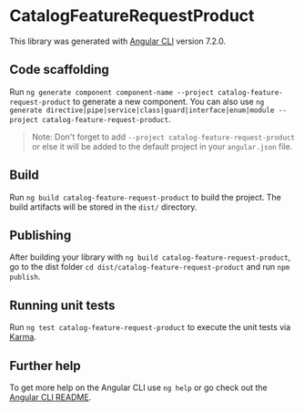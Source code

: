 # CatalogFeatureRequestProduct

This library was generated with [Angular CLI](https://github.com/angular/angular-cli) version 7.2.0.

## Code scaffolding

Run `ng generate component component-name --project catalog-feature-request-product` to generate a new component. You can also use `ng generate directive|pipe|service|class|guard|interface|enum|module --project catalog-feature-request-product`.

> Note: Don't forget to add `--project catalog-feature-request-product` or else it will be added to the default project in your `angular.json` file.

## Build

Run `ng build catalog-feature-request-product` to build the project. The build artifacts will be stored in the `dist/` directory.

## Publishing

After building your library with `ng build catalog-feature-request-product`, go to the dist folder `cd dist/catalog-feature-request-product` and run `npm publish`.

## Running unit tests

Run `ng test catalog-feature-request-product` to execute the unit tests via [Karma](https://karma-runner.github.io).

## Further help

To get more help on the Angular CLI use `ng help` or go check out the [Angular CLI README](https://github.com/angular/angular-cli/blob/master/README.md).
